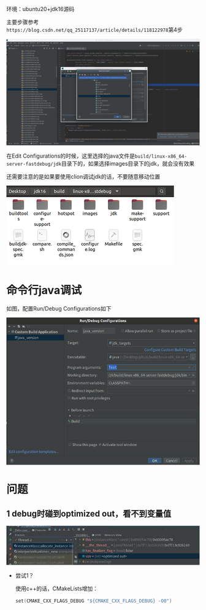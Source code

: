 环境：ubuntu20+jdk16源码

主要步骤参考`https://blog.csdn.net/qq_25117137/article/details/118122978`第4步

![在这里插入图片描述](https://raw.githubusercontent.com/liang636600/cloudImg/master/images/20210623003207697.png)

在Edit Configurations的时候，这里选择的java文件是`build/linux-x86_64-server-fastdebug/jdk`目录下的，如果选择images目录下的jdk，就会没有效果

还需要注意的是如果要使用clion调试jdk的话，不要随意移动位置

![image-20221105213446499](https://raw.githubusercontent.com/liang636600/cloudImg/master/images/image-20221105213446499.png)

# 命令行java调试

如图，配置Run/Debug Configurations如下

![image-20230312154744800](https://raw.githubusercontent.com/liang636600/cloudImg/master/images/image-20230312154744800.png)

# 问题

## 1 debug时碰到optimized out，看不到变量值

![image-20230312171446633](https://raw.githubusercontent.com/liang636600/cloudImg/master/images/image-20230312171446633.png)

* 尝试1？

  使用c++的话，CMakeLists增加：

  ```cpp
  set(CMAKE_CXX_FLAGS_DEBUG "${CMAKE_CXX_FLAGS_DEBUG} -O0")
  ```